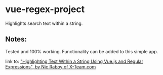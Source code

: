 # vue-regex-project

Highlights search text within a string. 



## Notes:

Tested and 100% working. Functionality can be added to this simple app.  

link to: ["Highlighting Text Within a String Using Vue.js and Regular Expressions", by Nic Raboy of X-Team.com](https://x-team.com/blog/highlight-text-vue-regex/)

